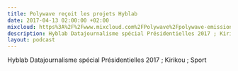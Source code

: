```yaml
---
title: Polywave reçoit les projets Hyblab
date: 2017-04-13 02:00:00 +02:00
mixcloud: https%3A%2F%2Fwww.mixcloud.com%2FPolywave%2Fpolywave-emission-2-hyblab-kirikou-et-du-sport%2F
description: Hyblab Datajournalisme spécial Présidentielles 2017 ; Kirikou ; Sport
layout: podcast
---
```


<p>Hyblab Datajournalisme spécial Présidentielles 2017 ; Kirikou ; Sport</p>

